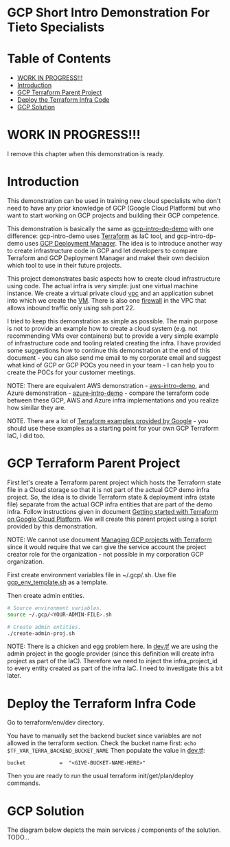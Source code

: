 # GCP Short Intro Demonstration For Tieto Specialists  <!-- omit in toc -->


# Table of Contents  <!-- omit in toc -->
- [WORK IN PROGRESS!!!](#WORK-IN-PROGRESS)
- [Introduction](#Introduction)
- [GCP Terraform Parent Project](#GCP-Terraform-Parent-Project)
- [Deploy the Terraform Infra Code](#Deploy-the-Terraform-Infra-Code)
- [GCP Solution](#GCP-Solution)


# WORK IN PROGRESS!!!

I remove this chapter when this demonstration is ready.

# Introduction

This demonstration can be used in training new cloud specialists who don't need to have any prior knowledge of GCP (Google Cloud Platform) but who want to start working on GCP projects and building their GCP competence.

This demonstration is basically the same as [gcp-intro-dp-demo](https://github.com/tieto-pc/gcp-intro-dp-demo) with one difference: gcp-intro-demo uses [Terraform](https://www.terraform.io/) as IaC tool, and gcp-intro-dp-demo uses [GCP Deployment Manager](https://cloud.google.com/deployment-manager/docs/). The idea is to introduce another way to create infrastructure code in GCP and let developers to compare Terraform and GCP Deployment Manager and makel their own decision which tool to use in their future projects.

This project demonstrates basic aspects how to create cloud infrastructure using code. The actual infra is very simple: just one virtual machine instance. We create a virtual private cloud [vpc](https://cloud.google.com/vpc/) and an application subnet into which we create the [VM](https://cloud.google.com/compute/docs/instances/). There is also one [firewall](https://cloud.google.com/vpc/docs/firewalls) in the VPC that allows inbound traffic only using ssh port 22. 

I tried to keep this demonstration as simple as possible. The main purpose is not to provide an example how to create a cloud system (e.g. not recommending VMs over containers) but to provide a very simple example of infrastructure code and tooling related creating the infra. I have provided some suggestions how to continue this demonstration at the end of this document - you can also send me email to my corporate email and suggest what kind of GCP or GCP POCs you need in your team - I can help you to create the POCs for your customer meetings.

NOTE: There are equivalent AWS demonstration - [aws-intro-demo](https://github.com/tieto-pc/aws-intro-demo), and Azure demonstration - [azure-intro-demo](https://github.com/tieto-pc/azure-intro-demo) - compare the terraform code between these GCP, AWS and Azure infra implementations and you realize how similar they are.

NOTE. There are a lot of [Terraform examples provided by Google](https://github.com/GoogleCloudPlatform/terraform-google-examples) - you should use these examples as a starting point for your own GCP Terraform IaC, I did too.


# GCP Terraform Parent Project

First let's create a Terraform parent project which hosts the Terraform state file in a Cloud storage so that it is not part of the actual GCP demo infra project. So, the idea is to divide Terraform state & deployment infra (state file) separate from the actual GCP infra entities that are part of the demo infra. Follow instructions given in document [Getting started with Terraform on Google Cloud Platform](https://cloud.google.com/community/tutorials/getting-started-on-gcp-with-terraform). We will create this parent project using a script provided by this demonstration.

NOTE: We cannot use document [Managing GCP projects with Terraform](https://cloud.google.com/community/tutorials/managing-gcp-projects-with-terraform) since it would require that we can give the service account the project creator role for the organization - not possible in my corporation GCP organization. 

First create environment variables file in ~/.gcp/<YOUR-ADMIN-FILE>.sh. Use file [gcp_env_template.sh](gcp_env_template.sh) as a template.


Then create admin entities.

```bash
# Source environment variables.
source ~/.gcp/<YOUR-ADMIN-FILE>.sh

# Create admin entities.
./create-admin-proj.sh
```

NOTE: There is a chicken and egg problem here. In [dev.tf](terraform/envs/dev/def.tf) we are using the admin project in the google provider (since this definition will create infra project as part of the IaC). Therefore we need to inject the infra_project_id to every entity created as part of the infra IaC. I need to investigate this a bit later.


# Deploy the Terraform Infra Code

Go to terraform/env/dev directory. 

You have to manually set the backend bucket since variables are not allowed in the terraform section.
Check the bucket name first: ```echo $TF_VAR_TERRA_BACKEND_BUCKET_NAME```
Then populate the value in [dev.tf](terraform/envs/dev/dev.tf):
```text
bucket           =  "<GIVE-BUCKET-NAME-HERE>"
```
Then you are ready to run the usual terraform init/get/plan/deploy commands.


# GCP Solution

The diagram below depicts the main services / components of the solution. TODO...
